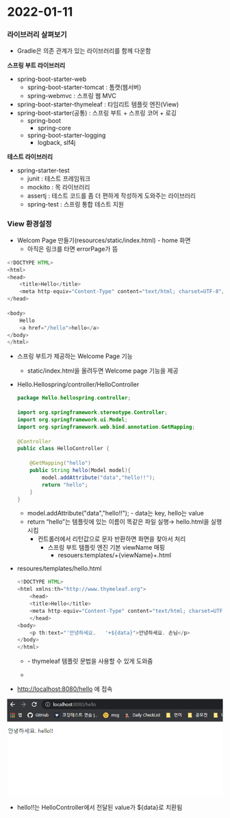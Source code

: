 # 2022-01-11

### **라이브러리 살펴보기**

- Gradle은 의존 관계가 있는 라이브러리를 함께 다운함

**스프링 부트 라이브러리**

- spring-boot-starter-web
    - spring-boot-starter-tomcat : 톰캣(웹서버)
    - spring-webmvc : 스프링 웹 MVC
- spring-boot-starter-thymeleaf : 타임리트 템플릿 엔진(View)
- spring-boot-starter(공통) : 스프링 부트 + 스프링 코어 + 로깅
    - spring-boot
        - spring-core
    - spring-boot-starter-logging
        - logback, slf4j

**테스트 라이브러리**

- spring-starter-test
    - junit : 테스트 프레임워크
    - mockito : 목 라이브러리
    - assertj : 테스트 코드를 좀 더 편하게 작성하게 도와주는 라이브러리
    - spring-test : 스프링 통합 테스트 지원
    

### **View 환경설정**

- Welcom Page 만들기(resources/static/index.html) - home 화면
    - 아직은 링크를 타면 errorPage가 뜸

```java
<!DOCTYPE HTML>
<html>
<head>
    <title>Hello</title>
    <meta http-equiv="Content-Type" content="text/html; charset=UTF-8"/>
</head>

<body>
    Hello
    <a href="/hello">hello</a>
</body>
</html>
```

- 스프링 부트가 제공하는 Welcome Page 기능
    - static/index.html을 올려두면 Welcome page 기능을 제공

- Hello.Hellospring/controller/HelloController
    
    ```java
    package Hello.hellospring.controller;
    
    import org.springframework.stereotype.Controller;
    import org.springframework.ui.Model;
    import org.springframework.web.bind.annotation.GetMapping;
    
    @Controller
    public class HelloController {
    
        @GetMapping("hello")
        public String hello(Model model){
            model.addAttribute("data","hello!!");
            return "hello";
        }
    }
    ```
    
    - model.addAttribute("data","hello!!"); - data는 key, hello는 value
    - return “hello”는 템플릿에 있는 이름이 똑같은 파일 실행→ hello.html을 실행시킴
        - 컨트롤러에서 리턴값으로 문자 반환하면 화면을 찾아서 처리
            - 스프링 부트 템플릿 엔진 기본 viewName 매핑
                - resouers:templates/+{viewName}+.html

- resoures/templates/hello.html
    
    ```java
    <!DOCTYPE HTML>
    <html xmlns:th="http://www.thymeleaf.org">
    	<head>
        <title>Hello</title>
        <meta http-equiv="Content-Type" content="text/html; charset=UTF-8"/>
    	</head>
    <body>
    	<p th:text="'안녕하세요.   '+${data}">안녕하세요. 손님</p>
    </body>
    </html>
    ```
    
    - <html xmlns:th="http://www.thymeleaf.org"> - thymeleaf 템플릿 문법을 사용할 수 있게 도와줌
    - <p th:text - 템플릿 문법 사용
    
- [http://localhost:8080/hello](http://localhost:8080/hello) 에 접속

![welcomepage](/img/welcomepage.png)

- hello!!는 HelloController에서 전달된 value가 ${data}로 치환됨

